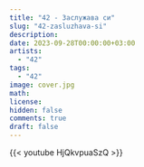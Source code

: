 ```yaml
---
title: "42 - Заслужава си" 
slug: "42-zasluzhava-si"
description: 
date: 2023-09-28T00:00:00+03:00
artists:
  - "42"
tags:
  - "42"
image: cover.jpg
math: 
license: 
hidden: false
comments: true
draft: false
---
```


{{< youtube HjQkvpuaSzQ >}}
